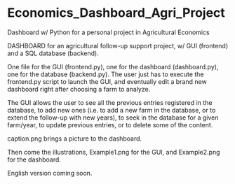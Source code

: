 # Economics_Dashboard_Agri_Project
Dashboard w/ Python for a personal project in Agricultural Economics

DASHBOARD for an agricultural follow-up support project, w/ GUI (frontend) and a SQL database (backend).

One file for the GUI (frontend.py), one for the dashboard (dashboard.py), one for the database (backend.py). The user just has to execute the frontend.py script to launch the GUI, and eventually edit a brand new dashboard right after choosing a farm to analyze.

The GUI allows the user to see all the previous entries registered in the database, to add new ones (i.e. to add a new farm in the database, or to extend the follow-up with new years), to seek in the database for a given farm/year, to update previous entries, or to delete some of the content.

caption.png brings a picture to the dashboard.

Then come the illustrations, Example1.png for the GUI, and Example2.png for the dashboard.

English version coming soon.
